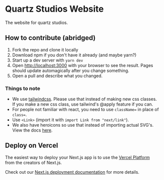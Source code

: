 # Quartz Studios Website

The website for quartz studios.

## How to contribute (abridged)

1. Fork the repo and clone it locally
2. Download npm if you don't have it already (and maybe yarn?)
3. Start up a dev server with `yarn dev`
4. Open [http://localhost:3000](http://localhost:3000) with your browser to see the result. Pages should update automagically after you change something.
5. Open a pull and describe what you changed.

### Things to note

- We use [tailwindcss](https://tailwindcss.com). Please use that instead of making new css classes. If you make a new css class, use tailwind's @apply feature if you can.
- For people not familiar with react, you need to use `className=` in place of `class=`.
- Use `<Link>` (import it with `import Link from "next/link"`).
- We also have heroicons so use that instead of importing actual SVG's. View the docs [here](https://github.com/tailwindlabs/heroicons/blob/master/README.md#react).

## Deploy on Vercel

The easiest way to deploy your Next.js app is to use the [Vercel Platform](https://vercel.com/new?utm_medium=default-template&filter=next.js&utm_source=create-next-app&utm_campaign=create-next-app-readme) from the creators of Next.js.

Check out our [Next.js deployment documentation](https://nextjs.org/docs/deployment) for more details.
